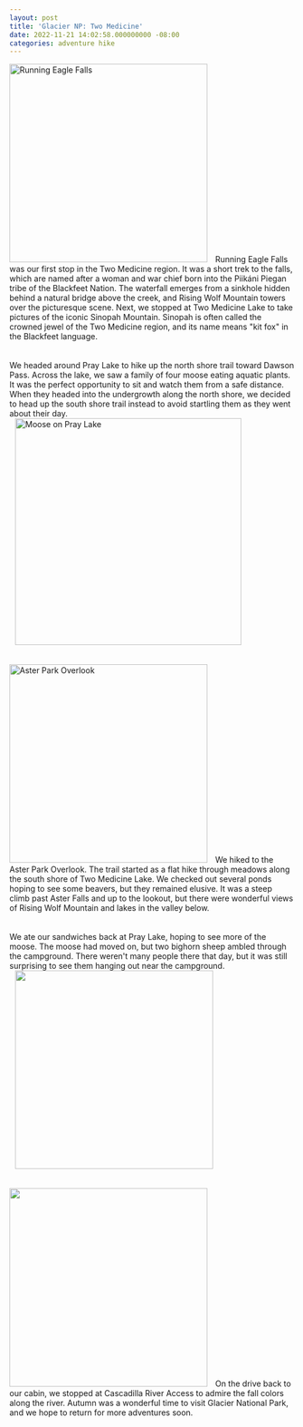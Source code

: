 ```yaml
---
layout: post
title: 'Glacier NP: Two Medicine'
date: 2022-11-21 14:02:58.000000000 -08:00
categories: adventure hike
---
```


<link rel="stylesheet" href="{{ site.baseurl }}/assets/post-styles.css">

<div class="floatingtext">
  <img src="{{ site.baseurl }}/assets/2022/11/NZ7_2348.jpg" alt="Running Eagle Falls" width="350px" style="padding: 0px 10px 0px 0px">
  <span>
    Running Eagle Falls was our first stop in the Two Medicine region. It was a short trek to the falls, which are named after a woman and war chief born into the Piikáni Piegan tribe of the Blackfeet Nation. The waterfall emerges from a sinkhole hidden behind a natural bridge above the creek, and Rising Wolf Mountain towers over the picturesque scene. Next, we stopped at Two Medicine Lake to take pictures of the iconic Sinopah Mountain. Sinopah is often called the crowned jewel of the Two Medicine region, and its name means "kit fox" in the Blackfeet language.
  </span>
</div>

<div style="clear: both"><br><br>

<div class="floatingtext">
  <span>
    We headed around Pray Lake to hike up the north shore trail toward Dawson Pass. Across the lake, we saw a family of four moose eating aquatic plants. It was the perfect opportunity to sit and watch them from a safe distance. When they headed into the undergrowth along the north shore, we decided to head up the south shore trail instead to avoid startling them as they went about their day.
  </span>
  <img src="{{ site.baseurl }}/assets/2022/11/NZ7_2490-1024x588.jpg" alt="Moose on Pray Lake" width="400px" style="padding: 0px 0px 0px 10px">
</div>

<div style="clear: both"><br><br>

<div class="floatingtext">
  <img src="{{ site.baseurl }}/assets/2022/11/NZ7_2548.jpg" alt="Aster Park Overlook" width="350px" style="padding: 0px 10px 0px 0px">
  <span>
    We hiked to the Aster Park Overlook. The trail started as a flat hike through meadows along the south shore of Two Medicine Lake. We checked out several ponds hoping to see some beavers, but they remained elusive. It was a steep climb past Aster Falls and up to the lookout, but there were wonderful views of Rising Wolf Mountain and lakes in the valley below.
  </span>
</div>

<div style="clear: both"><br><br>

<div class="floatingtext">
  <span>
    We ate our sandwiches back at Pray Lake, hoping to see more of the moose. The moose had moved on, but two bighorn sheep ambled through the campground. There weren't many people there that day, but it was still surprising to see them hanging out near the campground.
  </span>
  <img src="{{ site.baseurl }}/assets/2022/11/NZ7_2576-1024x823.jpg" alt="" width="350px" style="padding: 0px 0px 0px 10px">
</div>

<div style="clear: both"><br><br>

<div class="floatingtext">
  <img src="{{ site.baseurl }}/assets/2022/11/PXL_20221012_214932153-1024x833.jpg" alt="" width="350px" style="padding: 0px 10px 0px 0px">
  <span>
    On the drive back to our cabin, we stopped at Cascadilla River Access to admire the fall colors along the river. Autumn was a wonderful time to visit Glacier National Park, and we hope to return for more adventures soon.
  </span>
</div>

<!-- <img src="{{ site.baseurl }}/assets/2022/11/NZ7_2386-220x300.jpg" alt="" width="350px"> -->

<!-- wp:meow-gallery/gallery {"images":[{"alt":"","id":464,"link":"https://wildjays.click/nz7_2386/","url":"/wp-content/uploads/2022/11/NZ7_2386.jpg","caption":"Cascadilla River Access"},{"alt":"","id":479,"link":"https://wildjays.click/nz7_2374/","url":"/wp-content/uploads/2023/01/NZ7_2374.jpg","caption":"Sinopah Mountain, Two Medicine, Glacier National Park"}],"useDefaults":false,"htmlPreview":"\u003cdiv class='mgl-tiles-container'\u003e\u003cstyle\u003e\t.mgl-tiles {\t\tdisplay: block;\t}\t#mgl-gallery-63b2028242701 {\t\tmargin: -2.5px;\t\twidth: calc(100% + 5px);\t}\t#mgl-gallery-63b2028242701 .mgl-box {\t\tpadding: 2.5px;\t}\t@media screen and (max-width: 768px) {\t\t#mgl-gallery-63b2028242701 {\t\t\tmargin: -2.5px;\t\t\twidth: calc(100% + 5px);\t\t}\t\t#mgl-gallery-63b2028242701 .mgl-box {\t\t\tpadding: 2.5px;\t\t}\t\t}\t@media screen and (max-width: 460px) {\t\t#mgl-gallery-63b2028242701 {\t\t\tmargin: -2.5px;\t\t\twidth: calc(100% + 5px);\t\t}\t\t#mgl-gallery-63b2028242701 .mgl-box {\t\t\tpadding: 2.5px;\t\t}\t\t}\u003c/style\u003e\u003cdiv id='mgl-gallery-63b2028242701' class='mgl-gallery mgl-tiles captions-1' style=''\u003e\u003cfigure class=\u0022mgl-item\u0022  data-mgl-id=\u0022464\u0022 data-mgl-width=\u00221101\u0022 data-mgl-height=\u00221500\u0022\u003e\n\t\u003cdiv class=\u0022mgl-icon\u0022\u003e\n\t\t\u003cdiv class=\u0022mgl-img-container\u0022\u003e\n\t\t\t\t\t\t\t\u003cimg width=\u0022580\u0022 height=\u0022790\u0022 src=\u0022/wp-content/uploads/2022/11/NZ7_2386-752x1024.jpg\u0022 class=\u0022wp-image-464\u0022 alt=\u0022\u0022 loading=\u0022lazy\u0022 srcset=\u0022/wp-content/uploads/2022/11/NZ7_2386-752x1024.jpg 752w, /wp-content/uploads/2022/11/NZ7_2386-220x300.jpg 220w, /wp-content/uploads/2022/11/NZ7_2386-768x1046.jpg 768w, /wp-content/uploads/2022/11/NZ7_2386.jpg 1101w\u0022 sizes=\u0022(max-width: 580px) 100vw, 580px\u0022 /\u003e\t\t\t\t\t\u003c/div\u003e\n\t\u003c/div\u003e\n\t\t\u003cfigcaption class=\u0022mgl-caption\u0022\u003e\n\t\t\t\u003cp\u003eCascadilla River Access\u003c/p\u003e\n\t\u003c/figcaption\u003e\n\t\u003c/figure\u003e\n\u003cfigure class=\u0022mgl-item\u0022  data-mgl-id=\u0022479\u0022 data-mgl-width=\u00221138\u0022 data-mgl-height=\u00221500\u0022\u003e\n\t\u003cdiv class=\u0022mgl-icon\u0022\u003e\n\t\t\u003cdiv class=\u0022mgl-img-container\u0022\u003e\n\t\t\t\t\t\t\t\u003cimg width=\u0022580\u0022 height=\u0022764\u0022 src=\u0022/wp-content/uploads/2023/01/NZ7_2374-777x1024.jpg\u0022 class=\u0022wp-image-479\u0022 alt=\u0022\u0022 loading=\u0022lazy\u0022 srcset=\u0022/wp-content/uploads/2023/01/NZ7_2374-777x1024.jpg 777w, /wp-content/uploads/2023/01/NZ7_2374-228x300.jpg 228w, /wp-content/uploads/2023/01/NZ7_2374-768x1012.jpg 768w, /wp-content/uploads/2023/01/NZ7_2374.jpg 1138w\u0022 sizes=\u0022(max-width: 580px) 100vw, 580px\u0022 /\u003e\t\t\t\t\t\u003c/div\u003e\n\t\u003c/div\u003e\n\t\t\u003cfigcaption class=\u0022mgl-caption\u0022\u003e\n\t\t\t\u003cp\u003eSinopah Mountain, Two Medicine, Glacier National Park\u003c/p\u003e\n\t\u003c/figcaption\u003e\n\t\u003c/figure\u003e\n\u003c/div\u003e\u003c/div\u003e","captions":true,"align":"wide"} -->
